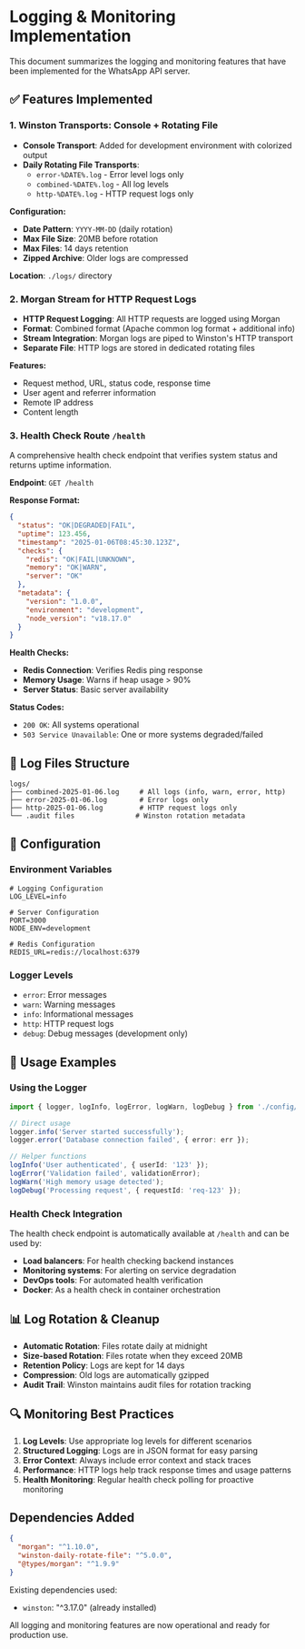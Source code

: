 # Logging & Monitoring Implementation

This document summarizes the logging and monitoring features that have been implemented for the WhatsApp API server.

## ✅ Features Implemented

### 1. Winston Transports: Console + Rotating File

- **Console Transport**: Added for development environment with colorized output
- **Daily Rotating File Transports**: 
  - `error-%DATE%.log` - Error level logs only
  - `combined-%DATE%.log` - All log levels
  - `http-%DATE%.log` - HTTP request logs only

**Configuration:**
- **Date Pattern**: `YYYY-MM-DD` (daily rotation)
- **Max File Size**: 20MB before rotation
- **Max Files**: 14 days retention
- **Zipped Archive**: Older logs are compressed

**Location**: `./logs/` directory

### 2. Morgan Stream for HTTP Request Logs

- **HTTP Request Logging**: All HTTP requests are logged using Morgan
- **Format**: Combined format (Apache common log format + additional info)
- **Stream Integration**: Morgan logs are piped to Winston's HTTP transport
- **Separate File**: HTTP logs are stored in dedicated rotating files

**Features:**
- Request method, URL, status code, response time
- User agent and referrer information
- Remote IP address
- Content length

### 3. Health Check Route `/health`

A comprehensive health check endpoint that verifies system status and returns uptime information.

**Endpoint**: `GET /health`

**Response Format:**
```json
{
  "status": "OK|DEGRADED|FAIL",
  "uptime": 123.456,
  "timestamp": "2025-01-06T08:45:30.123Z",
  "checks": {
    "redis": "OK|FAIL|UNKNOWN",
    "memory": "OK|WARN",
    "server": "OK"
  },
  "metadata": {
    "version": "1.0.0",
    "environment": "development",
    "node_version": "v18.17.0"
  }
}
```

**Health Checks:**
- **Redis Connection**: Verifies Redis ping response
- **Memory Usage**: Warns if heap usage > 90%
- **Server Status**: Basic server availability

**Status Codes:**
- `200 OK`: All systems operational
- `503 Service Unavailable`: One or more systems degraded/failed

## 📁 Log Files Structure

```
logs/
├── combined-2025-01-06.log     # All logs (info, warn, error, http)
├── error-2025-01-06.log        # Error logs only
├── http-2025-01-06.log         # HTTP request logs only
└── .audit files               # Winston rotation metadata
```

## 🔧 Configuration

### Environment Variables

```env
# Logging Configuration
LOG_LEVEL=info

# Server Configuration
PORT=3000
NODE_ENV=development

# Redis Configuration
REDIS_URL=redis://localhost:6379
```

### Logger Levels

- `error`: Error messages
- `warn`: Warning messages  
- `info`: Informational messages
- `http`: HTTP request logs
- `debug`: Debug messages (development only)

## 🚀 Usage Examples

### Using the Logger

```typescript
import { logger, logInfo, logError, logWarn, logDebug } from './config/logger';

// Direct usage
logger.info('Server started successfully');
logger.error('Database connection failed', { error: err });

// Helper functions
logInfo('User authenticated', { userId: '123' });
logError('Validation failed', validationError);
logWarn('High memory usage detected');
logDebug('Processing request', { requestId: 'req-123' });
```

### Health Check Integration

The health check endpoint is automatically available at `/health` and can be used by:

- **Load balancers**: For health checking backend instances
- **Monitoring systems**: For alerting on service degradation
- **DevOps tools**: For automated health verification
- **Docker**: As a health check in container orchestration

## 📊 Log Rotation & Cleanup

- **Automatic Rotation**: Files rotate daily at midnight
- **Size-based Rotation**: Files rotate when they exceed 20MB
- **Retention Policy**: Logs are kept for 14 days
- **Compression**: Old logs are automatically gzipped
- **Audit Trail**: Winston maintains audit files for rotation tracking

## 🔍 Monitoring Best Practices

1. **Log Levels**: Use appropriate log levels for different scenarios
2. **Structured Logging**: Logs are in JSON format for easy parsing
3. **Error Context**: Always include error context and stack traces
4. **Performance**: HTTP logs help track response times and usage patterns
5. **Health Monitoring**: Regular health check polling for proactive monitoring

## Dependencies Added

```json
{
  "morgan": "^1.10.0",
  "winston-daily-rotate-file": "^5.0.0",
  "@types/morgan": "^1.9.9"
}
```

Existing dependencies used:
- `winston`: "^3.17.0" (already installed)

All logging and monitoring features are now operational and ready for production use.
